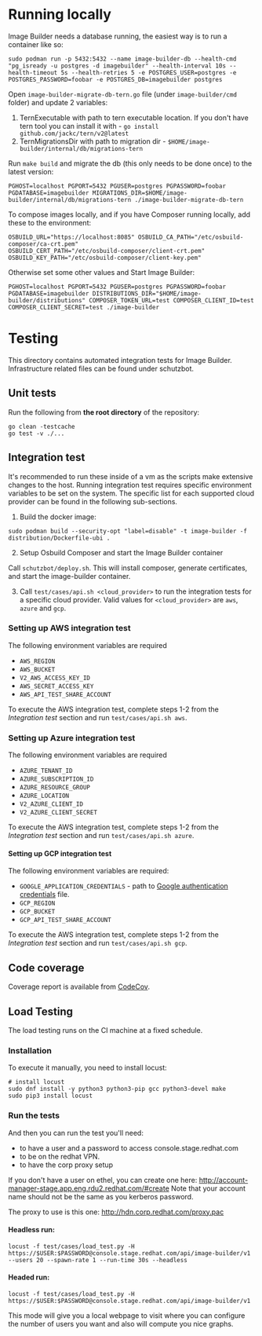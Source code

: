 # Running locally

Image Builder needs a database running, the easiest way is to run a container like so:

```
sudo podman run -p 5432:5432 --name image-builder-db --health-cmd "pg_isready -u postgres -d imagebuilder" --health-interval 10s --health-timeout 5s --health-retries 5 -e POSTGRES_USER=postgres -e POSTGRES_PASSWORD=foobar -e POSTGRES_DB=imagebuilder postgres
```

Open `image-builder-migrate-db-tern.go` file (under `image-builder/cmd` folder) and update 2 variables:
1) TernExecutable with path to tern executable location.
   If you don't have tern tool you can install it with -
   `go install github.com/jackc/tern/v2@latest`
2) TernMigrationsDir with path to migration dir -
   `$HOME/image-builder/internal/db/migrations-tern`


Run `make build` and migrate the db (this only needs to be done once) to the latest version:

```
PGHOST=localhost PGPORT=5432 PGUSER=postgres PGPASSWORD=foobar PGDATABASE=imagebuilder MIGRATIONS_DIR=$HOME/image-builder/internal/db/migrations-tern ./image-builder-migrate-db-tern
```

To compose images locally, and if you have Composer running locally, add these to the environment:

```
OSBUILD_URL="https://localhost:8085" OSBUILD_CA_PATH="/etc/osbuild-composer/ca-crt.pem"
OSBUILD_CERT_PATH="/etc/osbuild-composer/client-crt.pem" OSBUILD_KEY_PATH="/etc/osbuild-composer/client-key.pem"
```

Otherwise set some other values and Start Image Builder:
```
PGHOST=localhost PGPORT=5432 PGUSER=postgres PGPASSWORD=foobar PGDATABASE=imagebuilder DISTRIBUTIONS_DIR="$HOME/image-builder/distributions" COMPOSER_TOKEN_URL=test COMPOSER_CLIENT_ID=test COMPOSER_CLIENT_SECRET=test ./image-builder
```

# Testing

This directory contains automated integration tests for Image Builder. Infrastructure related files
can be found under schutzbot.

## Unit tests

Run the following from **the root directory** of the repository:
```
go clean -testcache
go test -v ./...
```

## Integration test

It's recommended to run these inside of a vm as the scripts make extensive
changes to the host. Running integration test requires specific environment
variables to be set on the system. The specific list for each supported cloud
provider can be found in the following sub-sections.

1. Build the docker image:

`sudo podman build --security-opt "label=disable" -t image-builder -f
distribution/Dockerfile-ubi .`

2. Setup Osbuild Composer and start the Image Builder container

Call `schutzbot/deploy.sh`. This will install composer, generate certificates,
and start the image-builder container.

3. Call `test/cases/api.sh <cloud_provider>` to run the integration tests for
a specific cloud provider. Valid values for `<cloud_provider>` are `aws`,
`azure` and `gcp`.

### Setting up AWS integration test

The following environment variables are required

- `AWS_REGION`
- `AWS_BUCKET`
- `V2_AWS_ACCESS_KEY_ID`
- `AWS_SECRET_ACCESS_KEY`
- `AWS_API_TEST_SHARE_ACCOUNT`

To execute the AWS integration test, complete steps 1-2 from the *Integration test*
section and run `test/cases/api.sh aws`.

### Setting up Azure integration test

The following environment variables are required

- `AZURE_TENANT_ID`
- `AZURE_SUBSCRIPTION_ID`
- `AZURE_RESOURCE_GROUP`
- `AZURE_LOCATION`
- `V2_AZURE_CLIENT_ID`
- `V2_AZURE_CLIENT_SECRET`

To execute the AWS integration test, complete steps 1-2 from the *Integration test*
section and run `test/cases/api.sh azure`.

#### Setting up GCP integration test

The following environment variables are required:

- `GOOGLE_APPLICATION_CREDENTIALS` - path to [Google authentication credentials][gcp_creds] file.
- `GCP_REGION`
- `GCP_BUCKET`
- `GCP_API_TEST_SHARE_ACCOUNT`

To execute the AWS integration test, complete steps 1-2 from the *Integration test*
section and run `test/cases/api.sh gcp`.

[gcp_creds]: https://cloud.google.com/docs/authentication/getting-started#setting_the_environment_variable

## Code coverage

Coverage report is available from
[CodeCov](https://codecov.io/github/osbuild/image-builder/).

## Load Testing

The load testing runs on the CI machine at a fixed schedule.

### Installation

To execute it manually, you need to install locust:

```
# install locust
sudo dnf install -y python3 python3-pip gcc python3-devel make
sudo pip3 install locust
```

### Run the tests

And then you can run the test you'll need:

* to have a user and a password to access console.stage.redhat.com
* to be on the redhat VPN.
* to have the corp proxy setup

If you don't have a user on ethel, you can create one here:
http://account-manager-stage.app.eng.rdu2.redhat.com/#create
Note that your account name should not be the same as you kerberos password.

The proxy to use is this one: http://hdn.corp.redhat.com/proxy.pac

#### Headless run:

```
locust -f test/cases/load_test.py -H https://$USER:$PASSWORD@console.stage.redhat.com/api/image-builder/v1  --users 20 --spawn-rate 1 --run-time 30s --headless
```

#### Headed run:

```
locust -f test/cases/load_test.py -H https://$USER:$PASSWORD@console.stage.redhat.com/api/image-builder/v1
```

This mode will give you a local webpage to visit where you can configure the
number of users you want and also will compute you nice graphs.


